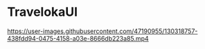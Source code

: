 # TravelokaUI

https://user-images.githubusercontent.com/47190955/130318757-438fdd94-0475-4158-a03e-8666db223a85.mp4
